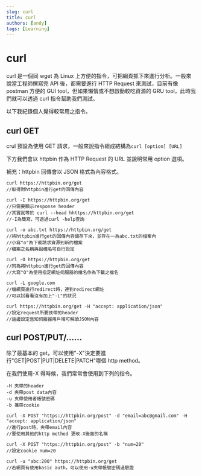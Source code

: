 ```yaml
---
slug: curl
title: curl
authors: [andy]
tags: [Learning]
---
```


# curl

curl 是一個同 wget 為 Linux 上方便的指令，可把網頁抓下來進行分析。一般來說當工程師撰寫完 API 後，都需要進行 HTTP Request 來測試，目前有像 postman 方便的 GUI tool，但如果懶惰或不想啟動較吃資源的 GRU tool，此時我們就可以透過 curl 指令幫助我們測試。

以下我紀錄個人覺得較常用之指令。

## curl GET

crul 預設為使用 GET 請求，一般來說指令組成結構為`curl [option] [URL]`

下方我們會以 httpbin 作為 HTTP Request 的 URL 並說明常用 option 選項。

補充：httpbin 回傳會以 JSON 格式為內容格式。

```
curl https://httpbin.org/get
//取得對httpbin進行get的回傳內容

curl -I https://httpbin.org/get
//只需要顯示response header
//其實就等於 curl --head hhttps://httpbin.org/get
//-I為簡寫，可透過curl -help查詢

curl -o abc.txt https://httpbin.org/get
//將httpbin進行get的回傳內容儲存下來，並存在一為abc.txt的檔案內
//小寫"o"為下載請求資源到新的檔案
//檔案之名稱與副檔名可自行設定

curl -O https://httpbin.org/get
//同為將httpbin進行get的回傳內容
//大寫"O"為使用指定網址伺服器的檔名作為下載之檔名

curl -L google.com
//檔網頁進行redirect時，連到redirect網址
//可以試看看沒有加上"-L"的狀況

curl https://httpbin.org/get -H "accept: application/json"
//設定request所要挾帶的header
//這邊設定告知伺服器用戶端可解讀JSON內容
```

## curl POST/PUT/......

除了最基本的 get，可以使用"-X"決定要進行"GET|POST|PUT|DELETE|PATCH"哪個 http method。

在我們使用-X 得時候，我們常常會使用到下列的指令。

```
-H 夾帶的header
-d 夾帶post data內容
-u 夾帶使用者帳號密碼
-b 攜帶cookie
```

```
curl -X POST "https://httpbin.org/post" -d "email=abc@gmail.com" -H "accept: application/json"
//進行post時，夾帶email內容
//要使用其他的http method 更改-X後面的名稱

curl -X POST "https://httpbin.org/post" -b "num=20"
//設定cookie num=20

curl -u "abc:200" https://httpbin.org/get
//若網頁有使用basic auth，可以使用-u夾帶帳號密碼過驗證
```
